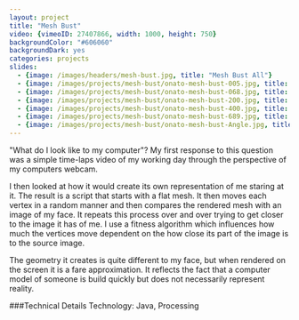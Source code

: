 ```yaml
---
layout: project
title: "Mesh Bust"
video: {vimeoID: 27407866, width: 1000, height: 750}
backgroundColor: "#606060"
backgroundDark: yes
categories: projects
slides:
  - {image: /images/headers/mesh-bust.jpg, title: "Mesh Bust All"}
  - {image: /images/projects/mesh-bust/onato-mesh-bust-005.jpg, title: "Mesh Bust 5"}
  - {image: /images/projects/mesh-bust/onato-mesh-bust-068.jpg, title: "Mesh Bust 68"}
  - {image: /images/projects/mesh-bust/onato-mesh-bust-200.jpg, title: "Mesh Bust 200"}
  - {image: /images/projects/mesh-bust/onato-mesh-bust-400.jpg, title: "Mesh Bust 400"}
  - {image: /images/projects/mesh-bust/onato-mesh-bust-689.jpg, title: "Mesh Bust 689"}
  - {image: /images/projects/mesh-bust/onato-mesh-bust-Angle.jpg, title: "Mesh Bust Angle"}
---
```

"What do I look like to my computer"? My first response to this question was a simple 
time-laps video of my working day through the perspective of my computers webcam.

I then looked at how it would create its own representation of me staring at it. The 
result is a script that starts with a flat mesh. It then moves each vertex in a random 
manner and then compares the rendered mesh with an image of my face. It repeats 
this process over and over trying to get closer to the image it has of me. I use a fitness 
algorithm which influences how much the vertices move dependent on the how close 
its part of the image is to the source image.

The geometry it creates is quite different to my face, but when rendered on the 
screen it is a fare approximation. It reflects the fact that a computer model of 
someone is build quickly but does not necessarily represent reality.

###Technical Details
Technology: Java, Processing
